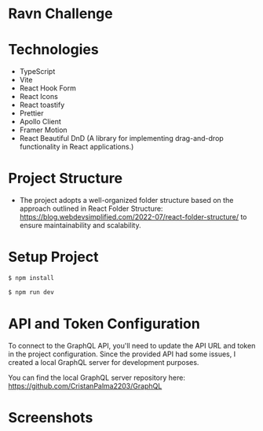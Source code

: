 # Ravn Challenge

# Technologies

- TypeScript
- Vite
- React Hook Form
- React Icons
- React toastify
- Prettier
- Apollo Client
- Framer Motion
- React Beautiful DnD (A library for implementing drag-and-drop functionality in React applications.)

# Project Structure 
- The project adopts a well-organized folder structure based on the approach outlined in React Folder Structure: https://blog.webdevsimplified.com/2022-07/react-folder-structure/ to ensure maintainability and scalability.

# Setup Project

```bash
$ npm install
```

```bash
$ npm run dev
```

# API and Token Configuration
To connect to the GraphQL API, you'll need to update the API URL and token in the project configuration. Since the provided API had some issues, I created a local GraphQL server for development purposes.

You can find the local GraphQL server repository here: https://github.com/CristanPalma2203/GraphQL

# Screenshots 


